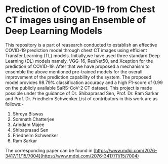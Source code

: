 # Prediction of COVID-19 from Chest CT images using an Ensemble of Deep Learning Models

This repository is a part of reasearch conducted to establish an effective COVID-19 prediction model through chest CT images using efficient Transfer Learning (TL) models. Initially,we have used three standard Deep Learning (DL) models namely, VGG-16, ResNet50, and Xception for the prediction of COVID-19. After that we have proposed a mechanism to ensemble the above mentioned pre-trained models for the overall improvement of the prediction capability of the system. The proposed model provides 98.79% classification accuracy and a high F1-score of 0.99 on the publicly available SaRS-CoV-2 CT dataset. This project is made possible under the guidance of Dr. Shibaprasad Sen, Prof. Dr. Ram Sarkar and Prof. Dr. Friedhelm Schwenker.List of contributors in this work are as follows:-

1. Shreya Biswas
2. Somnath Chatterjee
3. Arindam Majee
4. Shibaprasad Sen
5. Friedhelm Schwenker
6. Ram Sarkar

The corresponding paper can be found in [https://www.mdpi.com/2076-3417/11/15/7004](https://www.mdpi.com/2076-3417/11/15/7004) 
